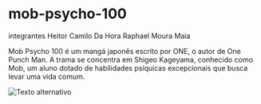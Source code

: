 # mob-psycho-100 
integrantes
Heitor Camilo Da Hora
Raphael Moura Maia
 
 Mob Psycho 100 é um mangá japonês escrito por ONE, o autor de One Punch Man.  A trama se concentra em Shigeo Kageyama, conhecido como Mob, um aluno dotado de habilidades psíquicas excepcionais que busca levar uma vida comum.

![Texto alternativo](http://images.ecency.com/DQmSGvNwraBwRt2vFgXLHT7jaBqtJRrXiqusuY9fKaaKWBD/mv5bywiwzjhkmzgtowexyi00zgiwltg1ztktnjqyzwixywfmztc0xkeyxkfqcgdeqxvynjawnduxodi_._v1_fmjpg_ux1000_.jpg)

